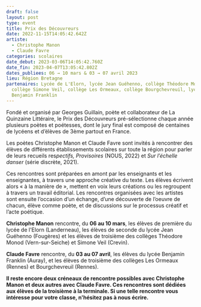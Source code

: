 ```yaml
---
draft: false
layout: post
type: event
title: Prix des Découvreurs
date: 2022-11-15T14:05:42.642Z
artiste:
  - Christophe Manon
  - Claude Favre
categories: scolaires
date_debut: 2023-03-06T14:05:42.760Z
date_fin: 2023-04-07T13:05:42.802Z
dates_publiees: 06 → 10 mars & 03 → 07 avril 2023
lieu: Région Bretagne
partenaires: Lycée de L'Elorn, lycée Jean Guéhenno, collège Théodore Monod,
  collège Simone Veil, collège Les Ormeaux, collège Bourgchevreuil, lycée
  Benjamin Franklin
---
```

Fondé et organisé par Georges Guillain, poète et collaborateur de La Quinzaine Littéraire, le Prix des Découvreurs pré-sélectionne chaque année plusieurs poètes et poétesses, dont le jury final est composé de centaines de lycéens et d’élèves de 3ème partout en France.

Les poètes Christophe Manon et Claude Favre sont invités à rencontrer des élèves de différents établissements scolaires sur toute la région pour parler de leurs recueils res*pectifs, Provisoires* (NOUS, 2022) et *Sur l’échelle danser* (série discrète, 2021).

Ces rencontres sont préparées en amont par les enseignants et les enseignantes, à travers une approche créative du texte. Les élèves écrivent alors « à la manière de », mettent en voix leurs créations ou les regroupent à travers un travail éditorial. Les rencontres organisées avec les artistes sont ensuite l’occasion d’un échange, d’une découverte de l’oeuvre de chacun, élève comme poète, et de discussions sur le processus créatif et l’acte poétique.

**Christophe Manon** rencontre, du **06 au 10 mars**, les élèves de première du lycée de l'Elorn (Landerneau), les élèves de seconde du lycée Jean Guéhenno (Fougères) et les élèves de troisième des collèges Théodore Monod (Vern-sur-Seiche) et Simone Veil (Crevin).

**Claude Favre** rencontre, du **03 au 07 avril**, les élèves du lycée Benjamin Franklin (Auray), et les élèves de troisième des collèges Les Ormeaux (Rennes) et Bourgchevreuil (Rennes).

**Il reste encore deux créneaux de rencontre possibles avec Christophe Manon et deux autres avec Claude Favre. Ces rencontres sont dédiées aux élèves de la troisième à la terminale. Si une telle rencontre vous intéresse pour votre classe, n'hésitez pas à nous écrire.**